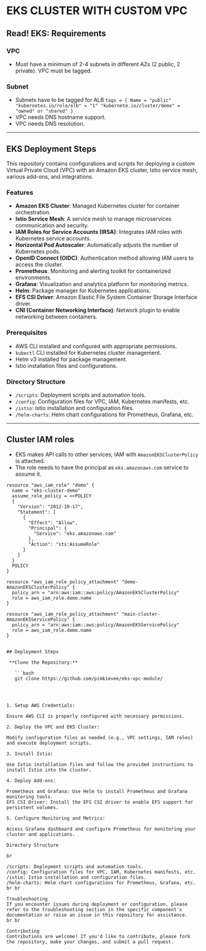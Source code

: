 # EKS CLUSTER WITH CUSTOM VPC

## Read! EKS: Requirements 

### VPC
- Must have a minimum of 2-4 subnets in different AZs (2 public, 2 private). VPC must be tagged.

### Subnet
- Subnets have to be tagged for ALB
  ```tags = { Name = "public" "kubernetes.io/role/elb" = "1" "kubernete.io/cluster/demo" = "owned" or "shared" }```
- VPC needs DNS hostname support.
- VPC needs DNS resolution.

---

## EKS Deployment Steps

This repository contains configurations and scripts for deploying a custom Virtual Private Cloud (VPC) with an Amazon EKS cluster, Istio service mesh, various add-ons, and integrations.

### Features

- **Amazon EKS Cluster**: Managed Kubernetes cluster for container orchestration.
- **Istio Service Mesh**: A service mesh to manage microservices communication and security.
- **IAM Roles for Service Accounts (IRSA)**: Integrates IAM roles with Kubernetes service accounts.
- **Horizontal Pod Autoscaler**: Automatically adjusts the number of Kubernetes pods.
- **OpenID Connect (OIDC)**: Authentication method allowing IAM users to access the cluster.
- **Prometheus**: Monitoring and alerting toolkit for containerized environments.
- **Grafana**: Visualization and analytics platform for monitoring metrics.
- **Helm**: Package manager for Kubernetes applications.
- **EFS CSI Driver**: Amazon Elastic File System Container Storage Interface driver.
- **CNI (Container Networking Interface)**: Network plugin to enable networking between containers.

### Prerequisites

- AWS CLI installed and configured with appropriate permissions.
- `kubectl` CLI installed for Kubernetes cluster management.
- Helm v3 installed for package management.
- Istio installation files and configurations.

### Directory Structure

- `/scripts`: Deployment scripts and automation tools.
- `/config`: Configuration files for VPC, IAM, Kubernetes manifests, etc.
- `/istio`: Istio installation and configuration files.
- `/helm-charts`: Helm chart configurations for Prometheus, Grafana, etc.

---

## Cluster IAM roles

- EKS makes API calls to other services; IAM with `AmazonEKSClusterPolicy` is attached.
- The role needs to have the principal as `eks.amazonaws.com` service to assume it.
```hcl
resource "aws_iam_role" "demo" {
  name = "eks-cluster-demo"
  assume_role_policy = <<POLICY
  {
    "Version": "2012-10-17",
    "Statement": [
      {
        "Effect": "Allow",
        "Principal": {
          "Service": "eks.amazonaws.com"
        },
        "Action": "sts:AssumeRole"
      }
    ]
  }
  POLICY
}

resource "aws_iam_role_policy_attachment" "demo-AmazonEKSClusterPolicy" {
  policy_arn = "arn:aws:iam::aws:policy/AmazonEKSClusterPolicy"
  role = aws_iam_role.demo.name
}

resource "aws_iam_role_policy_attachment" "main-cluster-AmazonEKSServicePolicy" {
  policy_arn = "arn:aws:iam::aws:policy/AmazonEKSServicePolicy"
  role = aws_iam_role.demo.name
}


## Deployment Steps

 **Clone the Repository:**

   ```bash
   git clone https://github.com/pimkievee/eks-vpc-module/




1. Setup AWS Credentials:

Ensure AWS CLI is properly configured with necessary permissions.

2. Deploy the VPC and EKS Cluster:

Modify configuration files as needed (e.g., VPC settings, IAM roles) and execute deployment scripts.

3. Install Istio:

Use Istio installation files and follow the provided instructions to install Istio into the cluster.

4. Deploy Add-ons:

Prometheus and Grafana: Use Helm to install Prometheus and Grafana monitoring tools.
EFS CSI Driver: Install the EFS CSI driver to enable EFS support for persistent volumes.

5. Configure Monitoring and Metrics:

Access Grafana dashboard and configure Prometheus for monitoring your cluster and applications.

Directory Structure

br

/scripts: Deployment scripts and automation tools.
/config: Configuration files for VPC, IAM, Kubernetes manifests, etc.
/istio: Istio installation and configuration files.
/helm-charts: Helm chart configurations for Prometheus, Grafana, etc. br br

Troubleshooting
If you encounter issues during deployment or configuration, please refer to the troubleshooting section in the specific component's documentation or raise an issue in this repository for assistance.
br br

Contributing
Contributions are welcome! If you'd like to contribute, please fork the repository, make your changes, and submit a pull request.
